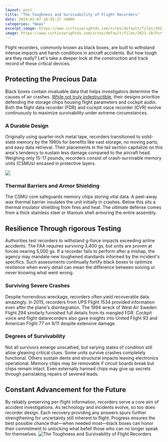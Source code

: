 ```yaml
---
layout: post
title: "The Toughness and Survivability of Flight Recorders"
date: 2024-02-07 20:45:27 +0000
categories: "News"
excerpt_image: https://www.curtisswrightds.com/sites/default/files/2021-10/Fortress-HUMS.png
image: https://www.curtisswrightds.com/sites/default/files/2021-10/Fortress-HUMS.png
---
```


Flight recorders, commonly known as black boxes, are built to withstand intense impacts and harsh conditions in aircraft accidents. But how tough are they really? Let's take a deeper look at the construction and track record of these critical devices.
## Protecting the Precious Data 
Black boxes contain invaluable data that helps investigators determine the causes of air crashes. [While not truly indestructible](https://yt.io.vn/collection/alexandre), their designs prioritize defending the storage chips housing flight parameters and cockpit audio. Both the flight data recorder (FDR) and cockpit voice recorder (CVR) evolve continuously to maximize survivability under extreme circumstances.
### A Durable Design 
Originally using quarter-inch metal tape, recorders transitioned to solid-state memory by the 1990s for benefits like vast storage, no moving parts, and easy data retrieval. Their placements in the tail section capitalize on this area's tendency to sustain less damage compared to the aircraft head. Weighing only 15-17 pounds, recorders consist of crash-survivable memory units (CSMUs) encased in protective layers. 

![](https://cdn.britannica.com/38/144038-050-D6C82266/Components-flight-data-recorder-black-box.jpg)
### Thermal Barriers and Armor Shielding
The CSMU core safeguards memory chips storing vital data. A peel-away wax thermal barrier insulates the unit initially in crashes. Below this sits a thermal insulator shielding from fires and heat. The ultimate defense comes from a thick stainless steel or titanium shell armoring the entire assembly.
## Resilience Through rigorous Testing
Authorities test recorders to withstand g-force impacts exceeding airline accidents. The FAA requires surviving 3,400 gs, but units are proven at forces nearing 5,000 gs. If a recorder fails to perform after a mishap, the agency may mandate new toughened standards informed by the incident's specifics. Such assessments continually fortify black boxes to optimize resilience when every detail can mean the difference between solving or never knowing what went wrong.
### Surviving Severe Crashes
Despite horrendous wreckage, recorders often yield recoverable data amazingly. In 2015, recorders from UPS Flight 1534 provided information even after the plane's disintegration. The 1994 wreck of West Air Sweden Flight 294 similarly furnished full details from its mangled FDR. Cockpit voice and flight datarecorders also gave insights into United Flight 93 and American Flight 77 on 9/11 despite extensive damage.
### Degrees of Survivability 
Not all survivors emerge unscathed, but varying states of condition still allow gleaning critical clues. Some units survive crashes completely functional. Others sustain dents and structural impacts leaving electronics operational. Memory chips may be removable if circuit boards break but chips remain intact. Even externally harmed chips may give up secrets through painstaking repairs of severed leads.
## Constant Advancement for the Future
By reliably preserving per-flight information, recorders serve a core aim of accident investigations. As technology and incidents evolve, so too does recorder design. Each recovery providing any answers spurs further strengthening for uncertainty still inherent to flight. Progress ensures the best possible chance that—when needed most—black boxes can honor their commitment to unlocking what befell those who can no longer speak for themselves.
![The Toughness and Survivability of Flight Recorders](https://www.curtisswrightds.com/sites/default/files/2021-10/Fortress-HUMS.png)